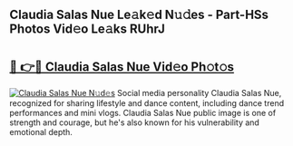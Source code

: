 ## Claudia Salas Nue Le𝚊k𝚎d N𝚞𝚍es - Part-HSs Photos Vid𝚎o Le𝚊ks RUhrJ

# <h2><a href="http://fb0beq.evod.top/?m=Claudia+Salas+Nue">🔗 👉🔴 Claudia Salas Nue Vid𝚎o Ph𝚘t𝚘s</a></h2>

[![Claudia Salas Nue N𝚞d𝚎s](https://i.imgur.com/8V9OHl7.gif)](http://fb0beq.evod.top/?m=Claudia+Salas+Nue)
Social media personality Claudia Salas Nue, recognized for sharing lifestyle and dance content, including dance trend performances and mini vlogs. Claudia Salas Nue public image is one of strength and courage, but he's also known for his vulnerability and emotional depth. 
